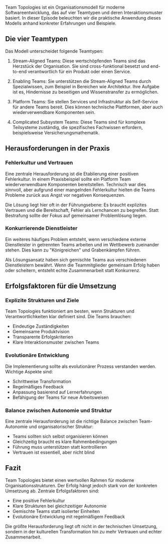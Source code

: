 Team Topologies ist ein Organisationsmodell für moderne Softwareentwicklung, das auf vier Teamtypen und deren Interaktionsmuster basiert. In dieser Episode beleuchten wir die praktische Anwendung dieses Modells anhand konkreter Erfahrungen und Beispiele.

## Die vier Teamtypen

Das Modell unterscheidet folgende Teamtypen:

1. Stream-Aligned Teams: Diese wertschöpfenden Teams sind das Herzstück der Organisation. Sie sind cross-funktional besetzt und end-to-end verantwortlich für ein Produkt oder einen Service.

2. Enabling Teams: Sie unterstützen die Stream-Aligned Teams durch Spezialwissen, zum Beispiel in Bereichen wie Architektur. Ihre Aufgabe ist es, Hindernisse zu beseitigen und Wissenstransfer zu ermöglichen.

3. Platform Teams: Sie stellen Services und Infrastruktur als Self-Service für andere Teams bereit. Dies können technische Plattformen, aber auch wiederverwendbare Komponenten sein.

4. Complicated Subsystem Teams: Diese Teams sind für komplexe Teilsysteme zuständig, die spezifisches Fachwissen erfordern, beispielsweise Versicherungsmathematik.

## Herausforderungen in der Praxis 

### Fehlerkultur und Vertrauen

Eine zentrale Herausforderung ist die Etablierung einer positiven Fehlerkultur. In einem Praxisbeispiel sollte ein Platform Team wiederverwendbare Komponenten bereitstellen. Technisch war dies sinnvoll, aber aufgrund einer mangelnden Fehlerkultur hielten die Teams Probleme zurück aus Angst vor negativen Konsequenzen. 

Die Lösung liegt hier oft in der Führungsebene: Es braucht explizites Vertrauen und die Bereitschaft, Fehler als Lernchancen zu begreifen. Statt Bestrafung sollte der Fokus auf gemeinsamer Problemlösung liegen.

### Konkurrierende Dienstleister

Ein weiteres häufiges Problem entsteht, wenn verschiedene externe Dienstleister in getrennten Teams arbeiten und im Wettbewerb zueinander stehen. Dies kann zu "Königreichen" und Grabenkämpfen führen.

Als Lösungsansatz haben sich gemischte Teams aus verschiedenen Dienstleistern bewährt. Wenn die Teammitglieder gemeinsam Erfolg haben oder scheitern, entsteht echte Zusammenarbeit statt Konkurrenz.

## Erfolgsfaktoren für die Umsetzung

### Explizite Strukturen und Ziele

Team Topologies funktioniert am besten, wenn Strukturen und Verantwortlichkeiten klar definiert sind. Die Teams brauchen:

- Eindeutige Zuständigkeiten
- Gemeinsame Produktvision 
- Transparente Erfolgskriterien
- Klare Interaktionsmuster zwischen Teams

### Evolutionäre Entwicklung

Die Implementierung sollte als evolutionärer Prozess verstanden werden. Wichtige Aspekte sind:

- Schrittweise Transformation
- Regelmäßiges Feedback
- Anpassung basierend auf Lernerfahrungen 
- Befähigung der Teams für neue Arbeitsweisen

### Balance zwischen Autonomie und Struktur

Eine zentrale Herausforderung ist die richtige Balance zwischen Team-Autonomie und organisatorischer Struktur:

- Teams sollten sich selbst organisieren können
- Gleichzeitig braucht es klare Rahmenbedingungen
- Führung muss unterstützen statt kontrollieren
- Vertrauen ist essentiell, aber nicht blind

## Fazit

Team Topologies bietet einen wertvollen Rahmen für moderne Organisationsstrukturen. Der Erfolg hängt jedoch stark von der konkreten Umsetzung ab. Zentrale Erfolgsfaktoren sind:

- Eine positive Fehlerkultur
- Klare Strukturen bei gleichzeitiger Autonomie
- Gemischte Teams statt isolierter Einheiten
- Evolutionäre Entwicklung mit regelmäßigem Feedback

Die größte Herausforderung liegt oft nicht in der technischen Umsetzung, sondern in der kulturellen Transformation hin zu mehr Vertrauen und echter Zusammenarbeit.
